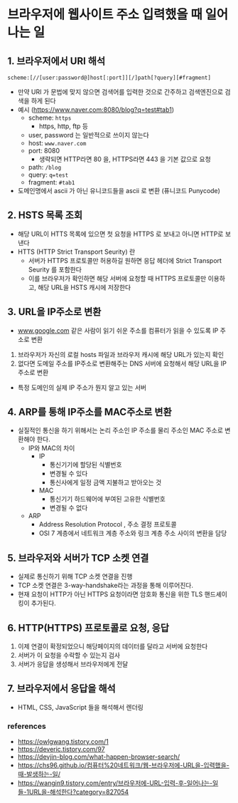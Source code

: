 # 브라우저에 웹사이트 주소 입력했을 때 일어나는 일

## 1. 브라우저에서 URI 해석
`scheme:[//[user:password@]host[:port]][/]path[?query][#fragment]`
- 만약 URI 가 문법에 맞지 않으면 검색어를 입력한 것으로 간주하고 검색엔진으로 검색을 하게 된다
- 예시 (https://www.naver.com:8080/blog?q=test#tab1)
  - scheme: `https`
    - https, http, ftp 등
  - user, password 는 일반적으로 쓰이지 않는다
  - host:  `www.naver.com`
  - port: 8080
    - 생략되면 HTTP라면 80 을, HTTPS라면 443 을 기본 값으로 요청
  - path: `/blog`
  - query: `q=test`
  - fragment: `#tab1`
- 도메인명에서 ascii 가 아닌 유니코드들을 ascii 로 변환 (퓨니코드 Punycode)
  
## 2. HSTS 목록 조회
- 해당 URL이 HTTS 목록에 있으면 첫 요청을 HTTPS 로 보내고 아니면 HTTP로 보낸다
- HTTS (HTTP Strict Transport Seurity) 란
  - 서버가 HTTPS 프로토콜만 허용하길 원하면 응답 헤더에 Strict Transport Seurity 를 포함한다
  - 이를 브라우저가 확인하면 해당 서버에  요청할 때 HTTPS 프로토콜만 이용하고, 해당 URL을 HSTS 캐시에 저장한다

## 3. URL을 IP주소로 변환
- www.google.com 같은 사람이 읽기 쉬운 주소를 컴퓨터가 읽을 수 있도록 IP 주소로 변환
1. 브라우저가 자신의 로컬 hosts 파일과 브라우저 캐시에 해당 URL가 있는지 확인
2. 없다면 도메일 주소를 IP주소로 변환해주는 DNS 서버에 요청해서 해당 URL을 IP주소로 변환
  - 특정 도메인의 실제 IP 주소가 뭔지 알고 있는 서버 

## 4. ARP를 통해 IP주소를 MAC주소로 변환
- 실질적인 통신을 하기 위해서는 논리 주소인 IP 주소를 물리 주소인 MAC 주소로 변환해야 한다.
  - IP와 MAC의 차이
    - IP
      - 통신기기에 할당된 식별번호
      - 변경될 수 있다
      - 통신사에게 일정 금액 지불하고 받아오는 것
    - MAC
      - 통신기기 하드웨어에 부여된 고유한 식별번호
      - 변경될 수 없다
  - ARP
    - Address Resolution Protocol , 주소 결정 프로토콜
    - OSI 7 계층에서 네트워크 계층 주소와 링크 계층 주소 사이의 변환을 담당

## 5. 브라우저와 서버가 TCP 소켓 연결
- 실제로 통신하기 위해 TCP 소켓 연결을 진행
- TCP 소켓 연결은 3-way-handshake라는 과정을 통해 이루어진다.
- 현재 요청이 HTTP가 아닌 HTTPS 요청이라면 암호화 통신을 위한 TLS 핸드셰이킹이 추가된다.

## 6. HTTP(HTTPS) 프로토콜로 요청, 응답
1. 이제 연결이 확정되었으니 해당페이지의 데이터를 달라고 서버에 요청한다
2. 서버가 이 요청을 수락할 수 있는지 검사
3. 서버가 응답을 생성해서 브라우저에게 전달

## 7. 브라우저에서 응답을 해석
- HTML, CSS, JavaScript 들을 해석해서 렌더링
### references
- https://owlgwang.tistory.com/1
- https://deveric.tistory.com/97
- https://devjin-blog.com/what-happen-browser-search/
- https://chs96.github.io/컴퓨터%20네트워크/웹-브라우저에-URL을-입력했을-때-발생하는-일/
- https://wangin9.tistory.com/entry/브라우저에-URL-입력-후-일어나는-일들-1URL을-해석한다?category=827054